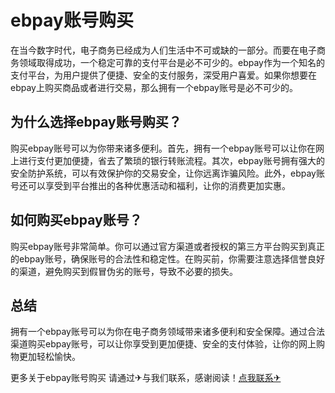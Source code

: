 # ebpay账号购买

在当今数字时代，电子商务已经成为人们生活中不可或缺的一部分。而要在电子商务领域取得成功，一个稳定可靠的支付平台是必不可少的。ebpay作为一个知名的支付平台，为用户提供了便捷、安全的支付服务，深受用户喜爱。如果你想要在ebpay上购买商品或者进行交易，那么拥有一个ebpay账号是必不可少的。

## 为什么选择ebpay账号购买？

购买ebpay账号可以为你带来诸多便利。首先，拥有一个ebpay账号可以让你在网上进行支付更加便捷，省去了繁琐的银行转账流程。其次，ebpay账号拥有强大的安全防护系统，可以有效保护你的交易安全，让你远离诈骗风险。此外，ebpay账号还可以享受到平台推出的各种优惠活动和福利，让你的消费更加实惠。

## 如何购买ebpay账号？

购买ebpay账号非常简单。你可以通过官方渠道或者授权的第三方平台购买到真正的ebpay账号，确保账号的合法性和稳定性。在购买前，你需要注意选择信誉良好的渠道，避免购买到假冒伪劣的账号，导致不必要的损失。

## 总结

拥有一个ebpay账号可以为你在电子商务领域带来诸多便利和安全保障。通过合法渠道购买ebpay账号，可以让你享受到更加便捷、安全的支付体验，让你的网上购物更加轻松愉快。

更多关于ebpay账号购买 请通过✈与我们联系，感谢阅读！[点我联系✈](https://wiki.G208.com)